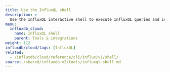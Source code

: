 ```yaml
---
title: Use the InfluxQL shell
description: >
  Use the InfluxQL interactive shell to execute InfluxQL queries and interact with InfluxDB.
menu:
  influxdb_cloud:
    name: InfluxQL shell
    parent: Tools & integrations
weight: 112
influxdb/cloud/tags: [InfluxQL]
related:
  - /influxdb/cloud/reference/cli/influx/v1/shell/
source: /shared/influxdb-v2/tools/influxql-shell.md
---
```


<!-- The content of this file is at 
// SOURCE content/shared/influxdb-v2/tools/influxql-shell.md-->
